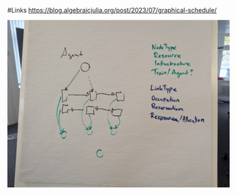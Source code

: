 #Links
https://blog.algebraicjulia.org/post/2023/07/graphical-schedule/

![graph structure](img/graph_structure.jpg)